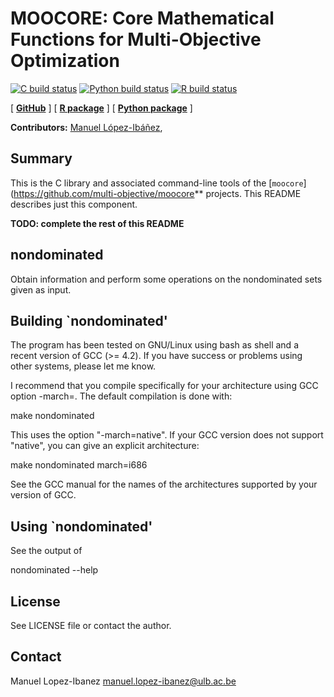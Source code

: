 MOOCORE: Core Mathematical Functions for Multi-Objective Optimization
==============================================
<!-- badges: start -->
[![C build
status](https://github.com/multi-objective/moocore/workflows/C/badge.svg)](https://github.com/multi-objective/moocore/actions/workflows/C.yaml)
[![Python build
status](https://github.com/multi-objective/moocore/workflows/Python/badge.svg)](https://github.com/multi-objective/moocore/actions/workflows/python.yaml)
[![R build
status](https://github.com/multi-objective/moocore/workflows/R/badge.svg)](https://github.com/multi-objective/moocore/actions/workflows/R.yaml)
<!-- badges: end -->

[ [**GitHub**](https://multi-objective.github.io/moocore) ] [ [**R package**](https://multi-objective.github.io/moocore/r/) ] [ [**Python package**](https://multi-objective.github.io/moocore/python/) ]

**Contributors:**
    [Manuel López-Ibáñez](https://lopez-ibanez.eu),

Summary
-------

This is the C library and associated command-line tools of the [`moocore`](https://github.com/multi-objective/moocore** projects. This README describes just this component.

**TODO: complete the rest of this README**

nondominated
------------

Obtain information and perform some operations on the nondominated
sets given as input.


  Building `nondominated'
  -----------------------

The program has been tested on GNU/Linux using bash as shell and a
recent version of GCC (>= 4.2). If you have success or problems using
other systems, please let me know.

I recommend that you compile specifically for your architecture
using GCC option -march=. The default compilation is done with:

  make nondominated

This uses the option "-march=native". If your GCC version does not
support "native", you can give an explicit architecture:

  make nondominated march=i686

See the GCC manual for the names of the architectures supported by
your version of GCC.


  Using `nondominated'
  --------------------

See the output of

  nondominated --help


  License
  -------

See LICENSE file or contact the author.


  Contact
  -------

Manuel Lopez-Ibanez <manuel.lopez-ibanez@ulb.ac.be>
